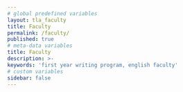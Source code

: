 ```yaml
---
# global predefined variables
layout: tla_faculty
title: Faculty
permalink: /faculty/
published: true
# meta-data variables
title: Faculty
description: >- 
keywords: 'first year writing program, english faculty'
# custom variables
sidebar: false
---
```

